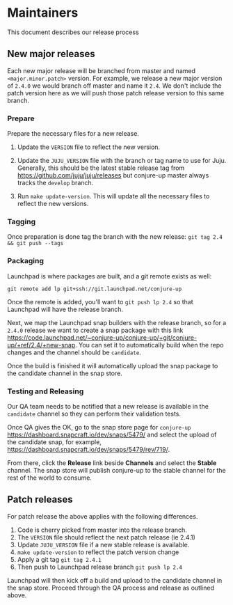 # Maintainers

This document describes our release process

## New major releases

Each new major release will be branched from master and named
`<major.minor.patch>` version. For example, we release a new major version of
`2.4.0` we would branch off master and name it `2.4`. We don't include the patch
version here as we will push those patch release version to this same branch.

### Prepare

Prepare the necessary files for a new release.

1. Update the `VERSION` file to reflect the new version.

2. Update the `JUJU_VERSION` file with the branch or tag name to use for Juju.
   Generally, this should be the latest stable release tag from https://github.com/juju/juju/releases
   but conjure-up master always tracks the `develop` branch.

3. Run `make update-version`. This will update all the necessary files to reflect the new versions.

### Tagging

Once preparation is done tag the branch with the new release: `git tag 2.4 && git push --tags`

### Packaging

Launchpad is where packages are built, and a git remote exists as well:

```
git remote add lp git+ssh://git.launchpad.net/conjure-up
```

Once the remote is added, you'll want to `git push lp 2.4` so that Launchpad
will have the release branch.

Next, we map the Launchpad snap builders with the release branch, so for a
`2.4.0` release we want to create a snap package with this link
https://code.launchpad.net/~conjure-up/conjure-up/+git/conjure-up/+ref/2.4/+new-snap.
You can set it to automatically build when the repo changes and the channel
should be `candidate`.

Once the build is finished it will automatically upload the snap package to the
candidate channel in the snap store.

### Testing and Releasing

Our QA team needs to be notified that a new release is available in the
`candidate` channel so they can perform their validation tests.

Once QA gives the OK, go to the snap store page for `conjure-up`
https://dashboard.snapcraft.io/dev/snaps/5479/ and select the upload of the
candidate snap, for example,
https://dashboard.snapcraft.io/dev/snaps/5479/rev/719/.

From there, click the **Release** link beside **Channels** and select the
**Stable** channel. The snap store will publish conjure-up to the stable channel
for the rest of the world to consume.

## Patch releases

For patch release the above applies with the following differences.

1. Code is cherry picked from master into the release branch.
2. The `VERSION` file should reflect the next patch release (ie 2.4.1)
3. Update `JUJU_VERSION` file if a new stable release is available.
4. `make update-version` to reflect the patch version change
5. Apply a git tag `git tag 2.4.1`
6. Then push to Launchpad release branch `git push lp 2.4`

Launchpad will then kick off a build and upload to the candidate channel in the
snap store. Proceed through the QA process and release as outlined above.
